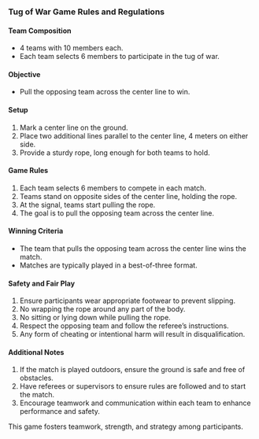 ### Tug of War Game Rules and Regulations

#### Team Composition
- 4 teams with 10 members each.
- Each team selects 6 members to participate in the tug of war.

#### Objective
- Pull the opposing team across the center line to win.

#### Setup
1. Mark a center line on the ground.
2. Place two additional lines parallel to the center line, 4 meters on either side.
3. Provide a sturdy rope, long enough for both teams to hold.

#### Game Rules
1. Each team selects 6 members to compete in each match.
2. Teams stand on opposite sides of the center line, holding the rope.
3. At the signal, teams start pulling the rope.
4. The goal is to pull the opposing team across the center line.

#### Winning Criteria
- The team that pulls the opposing team across the center line wins the match.
- Matches are typically played in a best-of-three format.

#### Safety and Fair Play
1. Ensure participants wear appropriate footwear to prevent slipping.
2. No wrapping the rope around any part of the body.
3. No sitting or lying down while pulling the rope.
4. Respect the opposing team and follow the referee’s instructions.
5. Any form of cheating or intentional harm will result in disqualification.

#### Additional Notes
1. If the match is played outdoors, ensure the ground is safe and free of obstacles.
2. Have referees or supervisors to ensure rules are followed and to start the match.
3. Encourage teamwork and communication within each team to enhance performance and safety.

This game fosters teamwork, strength, and strategy among participants.